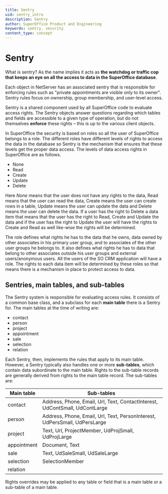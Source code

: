 ```yaml
---
title: Sentry
uid: sentry_intro
description: Sentry
author: SuperOffice Product and Engineering
keywords: sentry, security
content_type: concept
---
```


# Sentry

What is sentry? As the name implies it acts as **the watchdog or traffic cop that keeps an eye on all the access to data in the SuperOffice database**.

Each object in NetServer has an associated sentry that is responsible for enforcing rules such as "private appointments are visible only to its owner". Sentry rules focus on ownership, group membership, and user-level access.

Sentry is a shared component used by all SuperOffice code to evaluate access rights. The Sentry objects answer questions regarding which tables and fields are accessible to a given type of operation, but do not themselves **enforce** these rights – this is up to the various client objects.

In SuperOffice the security is based on roles so all the user of SuperOffice belongs to a role. The different roles have different levels of rights to access the data in the database so Sentry is the mechanism that ensures that these levels get the proper data access. The levels of data access rights in SuperOffice are as follows.

* None
* Read
* Create
* Update
* Delete

Here *None* means that the user does not have any rights to the data, Read means that the user can read the data, Create means the user can create rows in a table, Update means the user can update the data and Delete means the user can delete the data. If a user has the right to Delete a data item that means that the user has the right to Read, Create and Update the data and if the user has the right to Update the user will have the rights to Create and Read as well like-wise the rights will be determined.

The role defines what rights he has to the data that he owns, data owned by other associates in his primary user group, and to associates of the other user groups he belongs to. It also defines what rights he has to data that belong to other associates outside his user groups and external users/anonymous users. All the users of the SO CRM application will have a role. The rights to each data item will be determined by these roles so that means there is a mechanism in place to protect access to data.

## Sentries, main tables, and sub-tables

The Sentry system is responsible for evaluating access rules. It consists of a common base class, and a subclass for each **main table** there is a Sentry for. The main tables at the time of writing are:

* contact
* person
* project
* appointment
* sale
* selection
* relation

Each Sentry, then, implements the rules that apply to its main table. However, a Sentry typically also handles one or more **sub-tables**, which contain data subordinate to the main table. Rights to the sub-table records are generally derived from rights to the main table record. The sub-tables are:

| Main table | Sub-tables |
|---|--|
| contact | Address, Phone, Email, Url, Text, ContactInterest, UdContSmall, UdContLarge |
| person | Address, Phone, Email, Url, Text, PersonInterest, UdPersSmall, UdPersLarge |
| project | Text, Url, ProjectMember, UdProjSmall, UdProjLarge |
| appointment | Document, Text |
| sale | Text, UdSaleSmall, UdSaleLarge |
| selection | SelectionMember |
| relation | |

Rights overrides may be applied to any table or field that is a main table or a sub-table of a main table.
